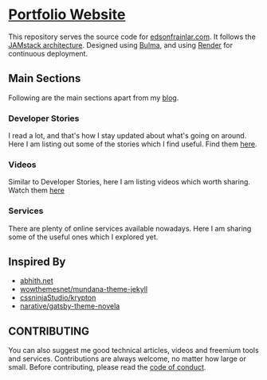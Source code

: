 # [Portfolio Website](https://edsonfrainlar.com)

This repository serves the source code for [edsonfrainlar.com](https://edsonfrainlar.com/). It follows the [JAMstack architecture](https://jamstack.org). Designed using [Bulma](https://bulma.io), and using [Render](https://render.com/) for continuous deployment.

## Main Sections

Following are the main sections apart from my [blog](https://edsonfrainlar.com/blog).

### Developer Stories

I read a lot, and that's how I stay updated about what's going on around. Here I am listing out some of the stories which I find useful. Find them [here](https://edsonfrainlar.com/recommended/stories/).

### Videos

Similar to Developer Stories, here I am listing videos which worth sharing. Watch them [here](https://edsonfrainlar.com/recommended/videos/)

### Services

There are plenty of online services available nowadays. Here I am sharing some of the useful ones which I explored yet.

## Inspired By

- [abhith.net](https://abhith.net)
- [wowthemesnet/mundana-theme-jekyll](https://github.com/wowthemesnet/mundana-theme-jekyll)
- [cssninjaStudio/krypton](https://github.com/cssninjaStudio/krypton)
- [narative/gatsby-theme-novela](https://github.com/narative/gatsby-theme-novela/)

## CONTRIBUTING

You can also suggest me good technical articles, videos and freemium tools and services. Contributions are always welcome, no matter how large or small. Before contributing, please read the [code of conduct](CODE_OF_CONDUCT.md).
